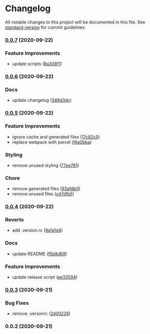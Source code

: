 # Changelog

All notable changes to this project will be documented in this file. See [standard-version](https://github.com/conventional-changelog/standard-version) for commit guidelines.

### [0.0.7](https://github.com/rowdyrabouw/11ty-starter/compare/v0.0.6...v0.0.7) (2020-09-22)


### Feature Improvements

* update scripts ([8a308f1](https://github.com/rowdyrabouw/11ty-starter/commit/8a308f1d1068746df2f636e87d40c3ff354bbe03))

### [0.0.6](https://github.com/rowdyrabouw/11ty-starter/compare/v0.0.5...v0.0.6) (2020-09-22)


### Docs

* update changelog ([346d3dc](https://github.com/rowdyrabouw/11ty-starter/commit/346d3dc4a54c9c99dadea8576124bfecb248afb2))

### [0.0.5](https://github.com/rowdyrabouw/11ty-starter/compare/v0.0.4...v0.0.5) (2020-09-22)

### Feature Improvements

- ignore cache and generated files ([17c82c5](https://github.com/rowdyrabouw/11ty-starter/commit/17c82c523eb624ccbed76f7aefa154fa75dd2092))
- replace webpack with parcel ([f4a0bba](https://github.com/rowdyrabouw/11ty-starter/commit/f4a0bba1e785936819f0dc176c8de98d15b82731))

### Styling

- remove unused styling ([77ee781](https://github.com/rowdyrabouw/11ty-starter/commit/77ee781c5959c49e29e7e1e24ad655b734495361))

### Chore

- remove generated files ([93afdb0](https://github.com/rowdyrabouw/11ty-starter/commit/93afdb0c3f749b135edae95e5dcb79bc5686f96e))
- remove unused files ([cd7dfb5](https://github.com/rowdyrabouw/11ty-starter/commit/cd7dfb5c8317ede40c4c2803abd49e773652046e))

### [0.0.4](https://github.com/rowdyrabouw/11ty-starter/compare/v0.0.3...v0.0.4) (2020-09-22)

### Reverts

- add .version.rc ([9afa1d4](https://github.com/rowdyrabouw/11ty-starter/commit/9afa1d4203d970f361554d608c8c939bdc69fa2b))

### Docs

- update README ([f5b8d69](https://github.com/rowdyrabouw/11ty-starter/commit/f5b8d6961351810c758a6c464d1f7f8b1d3381e7))

### Feature Improvements

- update release script ([ee33594](https://github.com/rowdyrabouw/11ty-starter/commit/ee335945f2a2d53222a9036b172db48e62270c5d))

### [0.0.3](https://github.com/rowdyrabouw/11ty-starter/compare/v0.0.2...v0.0.3) (2020-09-21)

### Bug Fixes

- remove .versonrc ([2d00226](https://github.com/rowdyrabouw/11ty-starter/commit/2d002266e467d9c9f0b8696faa1096042e3bd136))

### 0.0.2 (2020-09-21)
